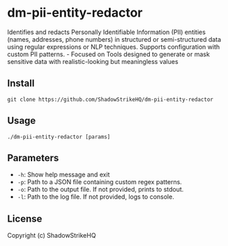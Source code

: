 # dm-pii-entity-redactor
Identifies and redacts Personally Identifiable Information (PII) entities (names, addresses, phone numbers) in structured or semi-structured data using regular expressions or NLP techniques. Supports configuration with custom PII patterns. - Focused on Tools designed to generate or mask sensitive data with realistic-looking but meaningless values

## Install
`git clone https://github.com/ShadowStrikeHQ/dm-pii-entity-redactor`

## Usage
`./dm-pii-entity-redactor [params]`

## Parameters
- `-h`: Show help message and exit
- `-p`: Path to a JSON file containing custom regex patterns.
- `-o`: Path to the output file. If not provided, prints to stdout.
- `-l`: Path to the log file. If not provided, logs to console.

## License
Copyright (c) ShadowStrikeHQ
